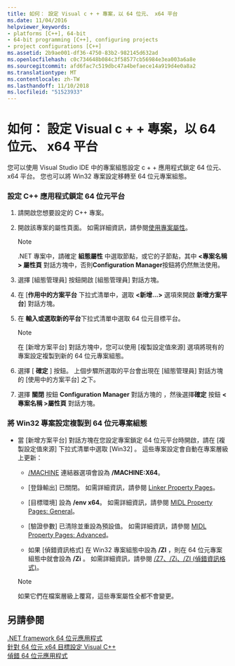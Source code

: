```yaml
---
title: 如何： 設定 Visual c + + 專案，以 64 位元、 x64 平台
ms.date: 11/04/2016
helpviewer_keywords:
- platforms [C++], 64-bit
- 64-bit programming [C++], configuring projects
- project configurations [C++]
ms.assetid: 2b9ae001-df36-4750-83b2-982145d632ad
ms.openlocfilehash: c0c734648b084c3f58577cb56984e3ea003a6a8e
ms.sourcegitcommit: afd6fac7c519dbc47a4befaece14a919d4e0a8a2
ms.translationtype: MT
ms.contentlocale: zh-TW
ms.lasthandoff: 11/10/2018
ms.locfileid: "51523933"
---
```

# <a name="how-to-configure-visual-c-projects-to-target-64-bit-x64-platforms"></a>如何： 設定 Visual c + + 專案，以 64 位元、 x64 平台

您可以使用 Visual Studio IDE 中的專案組態設定 c + + 應用程式鎖定 64 位元、 x64 平台。 您也可以將 Win32 專案設定移轉至 64 位元專案組態。

### <a name="to-set-up-c-applications-to-target-64-bit-platforms"></a>設定 C++ 應用程式鎖定 64 位元平台

1. 請開啟您想要設定的 C++ 專案。

1. 開啟該專案的屬性頁面。 如需詳細資訊，請參閱[使用專案屬性](../ide/working-with-project-properties.md)。

   > [!NOTE]
   > .NET 專案中，請確定 **組態屬性** 中選取節點，或它的子節點，其中 **\<專案名稱 > 屬性頁**  對話方塊中，否則**Configuration Manager**按鈕將仍然無法使用。

1. 選擇 [組態管理員]  按鈕開啟 [組態管理員]  對話方塊。

1. 在 [**作用中的方案平台** 下拉式清單中，選取 **\<新增...>** 選項來開啟 **新增方案平台**] 對話方塊。

1. 在 **輸入或選取新的平台**下拉式清單中選取 64 位元目標平台。

   > [!NOTE]
   > 在 [新增方案平台]  對話方塊中，您可以使用 [複製設定值來源]  選項將現有的專案設定複製到新的 64 位元專案組態。

1. 選擇 [ **確定** ] 按鈕。 上個步驟所選取的平台會出現在 [組態管理員]  對話方塊的 [使用中的方案平台]  之下。

1. 選擇 **關閉** 按鈕 **Configuration Manager** 對話方塊的 ，然後選擇**確定** 按鈕 **\<專案名稱 >屬性頁**  對話方塊。

### <a name="to-copy-win32-project-settings-into-a-64-bit-project-configuration"></a>將 Win32 專案設定複製到 64 位元專案組態

- 當 [新增方案平台]  對話方塊在您設定專案鎖定 64 位元平台時開啟，請在 [複製設定值來源]  下拉式清單中選取 [Win32] 。 這些專案設定會自動在專案層級上更新：

  - [/MACHINE](../build/reference/machine-specify-target-platform.md) 連結器選項會設為 **/MACHINE:X64**。

  - [登錄輸出] 已關閉。 如需詳細資訊，請參閱 [Linker Property Pages](../ide/linker-property-pages.md)。

  - [目標環境] 設為 **/env x64**。 如需詳細資訊，請參閱 [MIDL Property Pages: General](../ide/midl-property-pages-general.md)。

  - [驗證參數] 已清除並重設為預設值。 如需詳細資訊，請參閱 [MIDL Property Pages: Advanced](../ide/midl-property-pages-advanced.md)。

  - 如果 [偵錯資訊格式]  在 Win32 專案組態中設為 **/ZI** ，則在 64 位元專案組態中就會設為 **/Zi** 。 如需詳細資訊，請參閱 [/Z7、/Zi、/ZI (偵錯資訊格式)](../build/reference/z7-zi-zi-debug-information-format.md)。

  > [!NOTE]
  > 如果它們在檔案層級上覆寫，這些專案屬性全都不會變更。

## <a name="see-also"></a>另請參閱

[.NET framework 64 位元應用程式](/dotnet/framework/64-bit-apps)<br/>
[針對 64 位元 x64 目標設定 Visual C++](../build/configuring-programs-for-64-bit-visual-cpp.md)<br/>
[偵錯 64 位元應用程式](/visualstudio/debugger/debug-64-bit-applications)
